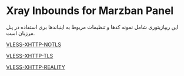 # Xray Inbounds for Marzban Panel

این ریپازیتوری شامل نمونه کدها و تنظیمات مربوط به اینباندها بری استفاده در پنل مرزبان است.


[VLESS-XHTTP-NOTLS](Inbounds/VLESS/VLESS-XHTTP-NOTLS.json)

[VLESS-XHTTP-TLS](Inbounds/VLESS/VLESS-XHTTP-TLS.json)

[VLESS-XHTTP-REALITY](Inbounds/VLESS/VLESS-XHTTP-REALITY.json)

